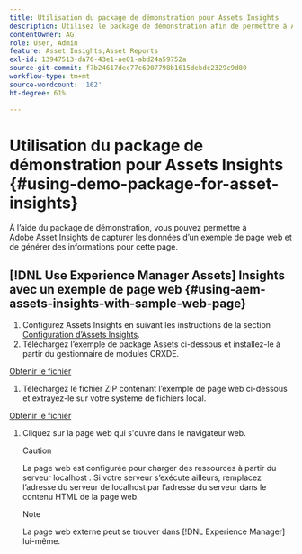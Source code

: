 ```yaml
---
title: Utilisation du package de démonstration pour Assets Insights
description: Utilisez le package de démonstration afin de permettre à Adobe Assets Insights de capturer les données d’une page web et de générer des informations pour cette page.
contentOwner: AG
role: User, Admin
feature: Asset Insights,Asset Reports
exl-id: 13947513-da76-43e1-ae01-abd24a59752a
source-git-commit: f7b24617dec77c6907798b1615debdc2329c9d80
workflow-type: tm+mt
source-wordcount: '162'
ht-degree: 61%

---
```


# Utilisation du package de démonstration pour Assets Insights {#using-demo-package-for-asset-insights}

À l’aide du package de démonstration, vous pouvez permettre à Adobe Asset Insights de capturer les données d’un exemple de page web et de générer des informations pour cette page.

## [!DNL Use Experience Manager Assets] Insights avec un exemple de page web  {#using-aem-assets-insights-with-sample-web-page}

1. Configurez Assets Insights en suivant les instructions de la section [Configuration d’Assets Insights](configure-asset-insights.md).
1. Téléchargez l’exemple de package Assets ci-dessous et installez-le à partir du gestionnaire de modules CRXDE.

[Obtenir le fichier](assets/insightsdemo.zip)

1. Téléchargez le fichier ZIP contenant l’exemple de page web ci-dessous et extrayez-le sur votre système de fichiers local.

[Obtenir le fichier](assets/demosite.zip)

1. Cliquez sur la page web qui s&#39;ouvre dans le navigateur web.

   >[!CAUTION]
   >
   >La page web est configurée pour charger des ressources à partir du serveur localhost . Si votre serveur s’exécute ailleurs, remplacez l’adresse du serveur de localhost par l’adresse du serveur dans le contenu HTML de la page web.

   >[!NOTE]
   >
   >La page web externe peut se trouver dans [!DNL Experience Manager] lui-même.
